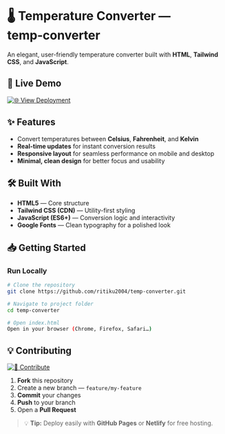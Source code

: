 # 🌡 Temperature Converter — **temp‑converter**

An elegant, user-friendly temperature converter built with **HTML**, **Tailwind CSS**, and **JavaScript**.

## 🚀 Live Demo

[![🌐 View Deployment](https://img.shields.io/badge/Live%20Demo-Click%20Here-blue?style=for-the-badge)](https://github.com/ritiku2004/temp-converter)

## ✨ Features

* Convert temperatures between **Celsius**, **Fahrenheit**, and **Kelvin**
* **Real-time updates** for instant conversion results
* **Responsive layout** for seamless performance on mobile and desktop
* **Minimal, clean design** for better focus and usability

## 🛠 Built With

* **HTML5** — Core structure
* **Tailwind CSS (CDN)** — Utility-first styling
* **JavaScript (ES6+)** — Conversion logic and interactivity
* **Google Fonts** — Clean typography for a polished look

## 📥 Getting Started

### Run Locally

```bash
# Clone the repository
git clone https://github.com/ritiku2004/temp-converter.git

# Navigate to project folder
cd temp-converter

# Open index.html
Open in your browser (Chrome, Firefox, Safari…)
```

## 💡 Contributing

[![🤝 Contribute](https://img.shields.io/badge/Contribute-Fork%20%26%20PR-green?style=for-the-badge)](https://github.com/ritiku2004/temp-converter/fork)

1. **Fork** this repository
2. Create a new branch — `feature/my-feature`
3. **Commit** your changes
4. **Push** to your branch
5. Open a **Pull Request**


> 💡 **Tip:** Deploy easily with **GitHub Pages** or **Netlify** for free hosting.
